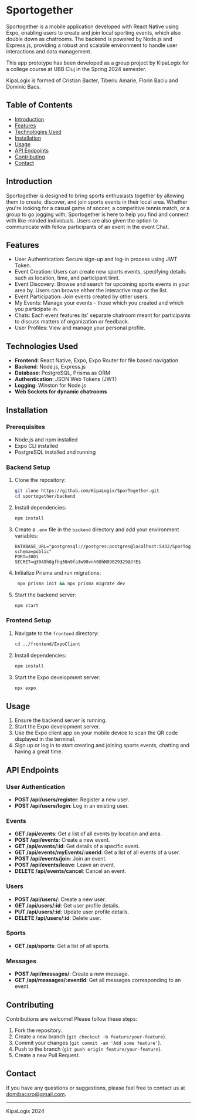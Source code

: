 # Sportogether

Sportogether is a mobile application developed with React Native using Expo, enabling users to create and join local sporting events, which also double down as chatrooms. The backend is powered by Node.js and Express.js, providing a robust and scalable environment to handle user interactions and data management.

This app prototype has been developed as a group project by KipaLogix for a college course at UBB Cluj in the Spring 2024 semester.

KipaLogix is formed of Cristian Bacter, Tiberiu Amarie, Florin Baciu and Dominic Bacs. 

## Table of Contents

- [Introduction](#introduction)
- [Features](#features)
- [Technologies Used](#technologies-used)
- [Installation](#installation)
- [Usage](#usage)
- [API Endpoints](#api-endpoints)
- [Contributing](#contributing)
- [Contact](#contact)

## Introduction

Sportogether is designed to bring sports enthusiasts together by allowing them to create, discover, and join sports events in their local area. Whether you're looking for a casual game of soccer, a competitive tennis match, or a group to go jogging with, Sportogether is here to help you find and connect with like-minded individuals. Users are also given the option to communicate with fellow participants of an event in the event Chat.

## Features

- User Authentication: Secure sign-up and log-in process using JWT Token.
- Event Creation: Users can create new sports events, specifying details such as location, time, and participant limit.
- Event Discovery: Browse and search for upcoming sports events in your area by. Users can browse either the interactive map or the list.
- Event Participation: Join events created by other users.
- My Events: Manage your events - those which you created and which you participate in.
- Chats: Each event features its' separate chatroom meant for participants to discuss matters of organization or feedback.
- User Profiles: View and manage your personal profile.

## Technologies Used

- **Frontend**: React Native, Expo, Expo Router for file based navigation
- **Backend**: Node.js, Express.js
- **Database**: PostgreSQL, Prisma as ORM
- **Authentication**: JSON Web Tokens (JWT)
- **Logging**: Winston for Node.js
- **Web Sockets for dynamic chatrooms**

## Installation

### Prerequisites

- Node.js and npm installed
- Expo CLI installed
- PostgreSQL installed and running

### Backend Setup

1. Clone the repository:
    ```bash
    git clone https://github.com/KipaLogix/SporTogether.git
    cd sportogether/backend
    ```

2. Install dependencies:
    ```bash
    npm install
    ```

3. Create a `.env` file in the `backend` directory and add your environment variables:
    ```env
    DATABASE_URL="postgresql://postgres:postgres@localhost:5432/SporTogether?schema=public"
    PORT=3001
    SECRET=q3049h8gfhq30n9fa3w90vnh08hN89029329@J!E$
    ```
4. Initialize Prisma and run migrations:
   ```bash
    npx prisma init && npx prisma migrate dev
    ```

5. Start the backend server:
    ```bash
    npm start
    ```

### Frontend Setup

1. Navigate to the `frontend` directory:
    ```bash
    cd ../frontend/ExpoClient
    ```

2. Install dependencies:
    ```bash
    npm install
    ```

3. Start the Expo development server:
    ```bash
    npx expo
    ```

## Usage

1. Ensure the backend server is running.
2. Start the Expo development server.
3. Use the Expo client app on your mobile device to scan the QR code displayed in the terminal.
4. Sign up or log in to start creating and joining sports events, chatting and having a great time.

## API Endpoints

### User Authentication

- **POST /api/users/register**: Register a new user.
- **POST /api/users/login**: Log in an existing user.

### Events

- **GET /api/events**: Get a list of all events by location and area.
- **POST /api/events**: Create a new event.
- **GET /api/events/:id**: Get details of a specific event.
- **GET /api/events/myEvents/:userid**: Get a list of all events of a user.
- **POST /api/events/join**: Join an event.
- **POST /api/events/leave**: Leave an event.
- **DELETE /api/events/cancel**: Cancel an event.

### Users

- **POST /api/users/**: Create a new user.
- **GET /api/users/:id**: Get user profile details.
- **PUT /api/users/:id**: Update user profile details.
- **DELETE /api/users/:id**: Delete user.

### Sports

- **GET /api/sports**: Get a list of all sports.

### Messages

- **POST /api/messages/**: Create a new message.
- **GET /api/messages/:eventId**: Get all messages corresponding to an event.

## Contributing

Contributions are welcome! Please follow these steps:

1. Fork the repository.
2. Create a new branch (`git checkout -b feature/your-feature`).
3. Commit your changes (`git commit -am 'Add some feature'`).
4. Push to the branch (`git push origin feature/your-feature`).
5. Create a new Pull Request.

## Contact

If you have any questions or suggestions, please feel free to contact us at [domibacsro@gmail.com](mailto:domibacsro@gmail.com).

---

KipaLogix 2024
